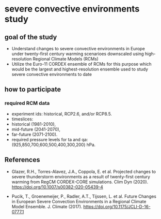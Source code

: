 # severe convective environments study

## goal of the study

* Understand changes to severe convective environments in Europe under twenty-first century warming scenarioes downscaled using high-resolution Regional Climate Models (RCMs)
* Utilize the Euro-11 CORDEX ensemble of RCMs for this purpose which would be the largest and highest-resolution ensemble used to study severe convective environments to date

## how to participate

### required RCM data

* experiment ids: historical, RCP2.6, and/or RCP8.5. 
* timeslices:
 * historical (1981-2010), 
 * mid-future (2041-2070), 
 * far-future (2071-2100). 
* required pressure levels for ta and qa: (925,850,700,600,500,400,300,200) hPa.


## References

* Glazer, R.H., Torres-Alavez, J.A., Coppola, E. et al. Projected changes to severe thunderstorm environments as a result of twenty-first century warming from RegCM CORDEX-CORE simulations. Clim Dyn (2020). https://doi.org/10.1007/s00382-020-05439-4

* Pucik, T., Groenemeijer, P., Radler, A.T., Tijssen, L. et al. Future Changes in European Severe Convection Environments in a Regional Climate Model Ensemble. J. Climate (2017). 
https://doi.org/10.1175/JCLI-D-16-0777.1

